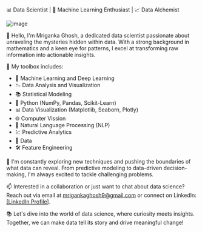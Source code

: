 📊 Data Scientist | 🧬 Machine Learning Enthusiast | 📈 Data Alchemist

![image](https://github.com/mrigankaghosh9/mrigankaghosh9/assets/60334844/1e497013-9fc1-484d-93e5-5967b026030d)


👋 Hello, I'm Mriganka Ghosh, a dedicated data scientist passionate about unraveling the mysteries hidden within data. With a strong background in mathematics and a keen eye for patterns, I excel at transforming raw information into actionable insights.

🔬 My toolbox includes:
- 🤖 Machine Learning and Deep Learning
- 📉 Data Analysis and Visualization
- 📚 Statistical Modeling
- 🐍 Python (NumPy, Pandas, Scikit-Learn)
- 📊 Data Visualization (Matplotlib, Seaborn, Plotly)
- 🌐 Computer Vission
- 🧠 Natural Language Processing (NLP)
- 💹 Predictive Analytics
- 📡 Data 
- 🛠 Feature Engineering

🌱 I'm constantly exploring new techniques and pushing the boundaries of what data can reveal. From predictive modeling to data-driven decision-making, I'm always excited to tackle challenging problems.



📫 Interested in a collaboration or just want to chat about data science? Reach out via email at mrigankaghosh9@gmail.com or connect on LinkedIn: [[LinkedIn Profile]](https://www.linkedin.com/in/mriganka-ghosh-84253692/).

📚 Let's dive into the world of data science, where curiosity meets insights. Together, we can make data tell its story and drive meaningful change!
